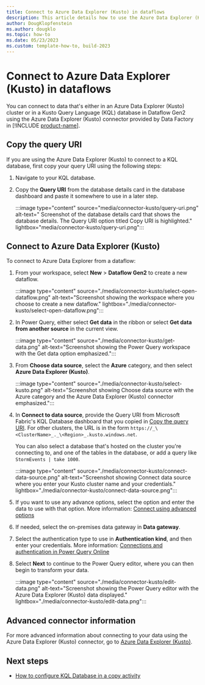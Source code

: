 ```yaml
---
title: Connect to Azure Data Explorer (Kusto) in dataflows
description: This article details how to use the Azure Data Explorer (Kusto) connector in Microsoft Fabric to connect to Azure Data Explorer (Kusto) in dataflows.
author: DougKlopfenstein
ms.author: dougklo
ms.topic: how-to
ms.date: 05/23/2023
ms.custom: template-how-to, build-2023
---
```


# Connect to Azure Data Explorer (Kusto) in dataflows

You can connect to data that's either in an Azure Data Explorer (Kusto) cluster or in a Kusto Query Language (KQL) database in Dataflow Gen2 using the Azure Data Explorer (Kusto) connector provided by Data Factory in [!INCLUDE [product-name](../includes/product-name.md)].

## Copy the query URI

If you are using the Azure Data Explorer (Kusto) to connect to a KQL database, first copy your query URI using the following steps:

1. Navigate to your KQL database.

2. Copy the **Query URI** from the database details card in the database dashboard and paste it somewhere to use in a later step.

   :::image type="content" source="media/connector-kusto/query-uri.png" alt-text=" Screenshot of the database details card that shows the database details. The Query URI option titled Copy URI is highlighted." lightbox="media/connector-kusto/query-uri.png":::

## Connect to Azure Data Explorer (Kusto)

To connect to Azure Data Explorer from a dataflow:

1. From your workspace, select **New** > **Dataflow Gen2** to create a new dataflow.

   :::image type="content" source="./media/connector-kusto/select-open-dataflow.png" alt-text="Screenshot showing the workspace where you choose to create a new dataflow." lightbox="./media/connector-kusto/select-open-dataflow.png":::

1. In Power Query, either select **Get data** in the ribbon or select **Get data from another source** in the current view.

   :::image type="content" source="./media/connector-kusto/get-data.png" alt-text="Screenshot showing the Power Query workspace with the Get data option emphasized.":::

1. From **Choose data source**, select the **Azure** category, and then select **Azure Data Explorer (Kusto)**.

   :::image type="content" source="./media/connector-kusto/select-kusto.png" alt-text="Screenshot showing Choose data source with the Azure category and the Azure Data Explorer (Kusto) connector emphasized.":::

1. In **Connect to data source**, provide the Query URI from Microsoft Fabric's KQL Database dashboard that you copied in [Copy the query URI](#copy-the-query-uri). For other clusters, the URL is in the form `https://_\<ClusterName>_._\<Region>_.kusto.windows.net`.

   You can also select a database that's hosted on the cluster you're connecting to, and one of the tables in the database, or add a query like `StormEvents | take 1000`.

   :::image type="content" source="./media/connector-kusto/connect-data-source.png" alt-text="Screenshot showing Connect data source where you enter your Kusto cluster name and your credentials." lightbox="./media/connector-kusto/connect-data-source.png":::

1. If you want to use any advance options, select the option and enter the data to use with that option. More information: [Connect using advanced options](/power-query/connectors/azure-data-explorer#connect-using-advanced-options)

1. If needed, select the on-premises data gateway in **Data gateway**.

1. Select the authentication type to use in **Authentication kind**, and then enter your credentials. More information: [Connections and authentication in Power Query Online](/power-query/connection-authentication-pqo)

1. Select **Next** to continue to the Power Query editor, where you can then begin to transform your data.

   :::image type="content" source="./media/connector-kusto/edit-data.png" alt-text="Screenshot showing the Power Query editor with the Azure Data Explorer (Kusto) data displayed." lightbox="./media/connector-kusto/edit-data.png":::

## Advanced connector information

For more advanced information about connecting to your data using the Azure Data Explorer (Kusto) connector, go to [Azure Data Explorer (Kusto)](/power-query/connectors/azure-data-explorer).

## Next steps

- [How to configure KQL Database in a copy activity](connector-kql-database-copy-activity.md)

